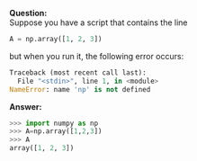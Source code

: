 <b>Question:</b><br>
Suppose you have a script that contains the line
```py
A = np.array([1, 2, 3])
```
but when you run it, the following error occurs:
```py
Traceback (most recent call last):
  File "<stdin>", line 1, in <module>
NameError: name 'np' is not defined
```
<b>Answer:</b>
```py
>>> import numpy as np
>>> A=np.array([1,2,3])
>>> A
array([1, 2, 3])
```
